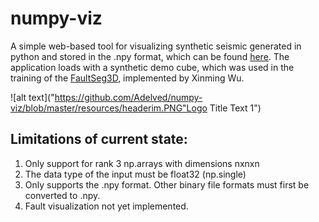 # numpy-viz

A simple web-based tool for visualizing synthetic seismic generated in python and stored in the .npy format, which can be found [here](https://adelved.github.io/numpy-viz/).
The application loads with a synthetic demo cube, which was used in the training of the [FaultSeg3D](https://github.com/xinwucwp/faultSeg), implemented by Xinming Wu. 

![alt text]("https://github.com/Adelved/numpy-viz/blob/master/resources/headerim.PNG"Logo Title Text 1")

## Limitations of current state:
1. Only support for rank 3 np.arrays with dimensions nxnxn
2. The data type of the input must be float32 (np.single) 
3. Only supports the .npy format. Other binary file formats must first be converted to .npy. 
4. Fault visualization not yet implemented. 

